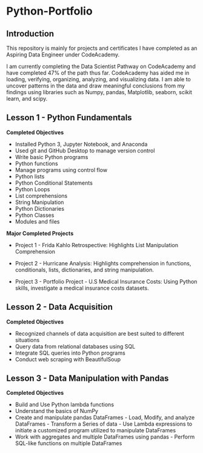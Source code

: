 # Python-Portfolio

## Introduction
This repository is mainly for projects and certificates I have completed as an Aspiring Data Engineer under CodeAcademy. 

I am currently completing the Data Scientist Pathway on CodeAcademy and have completed 47% of the path thus far. CodeAcademy has aided me in loading, verifying, organizing, analyzing, and visualizing data. I am able to uncover patterns in the data and draw meaningful conclusions from my findings using libraries such as Numpy, pandas, Matplotlib, seaborn, scikit learn, and scipy. 

## Lesson 1 - Python Fundamentals
**Completed Objectives**
- Installed Python 3, Jupyter Notebook, and Anaconda
- Used git and GitHub Desktop to manage version control
- Write basic Python programs
- Python functions
- Manage programs using control flow
- Python lists
- Python Conditional Statements
- Python Loops
- List comprehensions
- String Manipulation
- Python Dictionaries
- Python Classes
- Modules and files

**Major Completed Projects**
- Project 1 - Frida Kahlo Retrospective:  Highlights List Manipulation Comprehension 

- Project 2 - Hurricane Analysis: Highlights comprehension in functions, conditionals, lists, dictionaries, and string manipulation.

- Project 3 - Portfolio Project - U.S Medical Insurance Costs: Using Python skills, investigate a medical insurance costs datasets. 

## Lesson 2 - Data Acquisition
**Completed Objectives**
- Recognized channels of data acquisition are best suited to different situations
- Query data from relational databases using SQL
- Integrate SQL queries into Python programs
- Conduct web scraping with BeautifulSoup

## Lesson 3 - Data Manipulation with Pandas
**Completed Objectives**
- Build and Use Python lambda functions
- Understand the basics of NumPy
- Create and manipulate pandas DataFrames
      - Load, Modify, and analyze DataFrames
      - Transform a Series of data
      - Use Lambda expressions to initiate a customized program utilized to manipulate DataFrames
- Work with aggregates and multiple DataFrames using pandas
      - Perform SQL-like functions on multiple DataFrames

